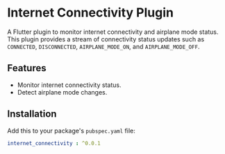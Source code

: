 # Internet Connectivity Plugin

A Flutter plugin to monitor internet connectivity and airplane mode status. This plugin provides a stream of connectivity status updates such as `CONNECTED`, `DISCONNECTED`, `AIRPLANE_MODE_ON`, and `AIRPLANE_MODE_OFF`.

## Features

- Monitor internet connectivity status.
- Detect airplane mode changes.

## Installation

Add this to your package's `pubspec.yaml` file:

```yaml
internet_connectivity : ^0.0.1

